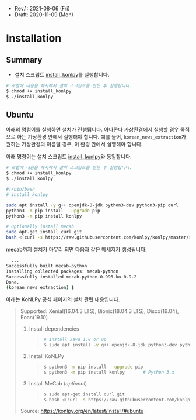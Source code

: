 * Rev.1: 2021-08-06 (Fri)
* Draft: 2020-11-09 (Mon)

# Installation
## Summary
* 설치 스크립트 [install_konlpy](bash_scripts/install_konlpy)를 실행합니다.

```bash
# 로컬에 내용을 복사해서 설치 스크립트를 만든 후 실행합니다.
$ chmod +x install_konlpy
$ ./install_konlpy
```

## Ubuntu
아래의 명령어를 실행하면 설치가 진행됩니다. 아나콘다 가상환경에서 실행할 경우 목적으로 하는 가상환경 안에서 실행해야 합니다. 예를 들어, `korean_news_extraction`가 원하는 가상환경의 이름일 경우, 이 환경 안에서 실행해야 합니다.


아래 명령어는 설치 스크립트 [install_konlpy](bash_scripts/install_konlpy)와 동일합니다.

```bash
# 로컬에 내용을 복사해서 설치 스크립트를 만든 후 실행합니다.
$ chmod +x install_konlpy
$ ./install_konlpy
```

```bash
#!/bin/bash
# install_konlpy

sudo apt install -y g++ openjdk-8-jdk python3-dev python3-pip curl
python3 -m pip install --upgrade pip
python3 -m pip install konlpy

# Optionally install mecab
sudo apt-get install curl git
bash <(curl -s https://raw.githubusercontent.com/konlpy/konlpy/master/scripts/mecab.sh)
```

mecab까지 설치가 마무리 되면 다음과 같은 메세지가 생성됩니다.

```bash
  ...
Successfully built mecab-python
Installing collected packages: mecab-python
Successfully installed mecab-python-0.996-ko-0.9.2
Done.
(korean_news_extraction) $
```

아래는 KoNLPy 공식 페이지의 설치 관련 내용입니다.

> Supported: Xenial(16.04.3 LTS), Bionic(18.04.3 LTS), Disco(19.04), Eoan(19.10)
>
> 1. Install dependencies
>
>    > ```bash
>    > # Install Java 1.8 or up
>    > $ sudo apt install -y g++ openjdk-8-jdk python3-dev python3-pip curl
>    > ```
>
> 2. Install KoNLPy
>
>    > ```bash
>    > $ python3 -m pip install --upgrade pip
>    > $ python3 -m pip install konlpy       # Python 3.x
>    > ```
>
> 3. Install MeCab (*optional*)
>
>    > ```bash
>    > $ sudo apt-get install curl git
>    > $ bash <(curl -s https://raw.githubusercontent.com/konlpy/konlpy/master/scripts/mecab.sh)
>    > ```
>
> Source: https://konlpy.org/en/latest/install/#ubuntu

